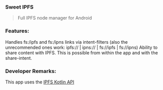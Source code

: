 ### Sweet IPFS
> Full IPFS node manager for Android

### Features:

Handles fs:/ipfs and fs:/ipns links via intent-filters (also the unrecommended ones work: ipfs:// | ipns:// | fs://ipfs | fs://ipns)
Ability to share content with IPFS. This is possible from within the app and with the share-intent.

### Developer Remarks:

This app uses the [IPFS Kotlin API](https://github.com/ligi/ipfs-api-kotlin)


